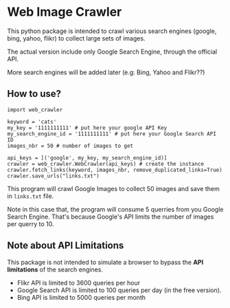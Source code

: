 # Web Image Crawler

This python package is intended to crawl various search engines (google, bing, yahoo, flikr) to collect large sets of images.

The actual version include only Google Search Engine, through the official API.

More search engines will be added later (e.g: Bing, Yahoo and Flikr??)

## How to use?
```
import web_crawler

keyword = 'cats'
my_key = '1111111111' # put here your google API Key
my_search_engine_id = '1111111111' # put here your Google Search API ID
images_nbr = 50 # number of images to get

api_keys = [('google', my_key, my_search_engine_id)]
crawler = web_crawler.WebCrawler(api_keys) # create the instance
crawler.fetch_links(keyword, images_nbr, remove_duplicated_links=True)
crawler.save_urls("links.txt")
```
This program will crawl Google Images to collect 50 images and save them in `links.txt` file.

Note in this case that, the program will consume 5 querries from you Google Search Engine. That's because Google's API limits the number of images per querry to 10.



## Note about API Limitations
This package is not intended to simulate a browser to bypass the **API limitations** of the search engines.
- Flikr API is limited to 3600 queries per hour
- Google Search API is limited to 100 queries per day (in the free version).
- Bing API is limited to 5000 queries per month